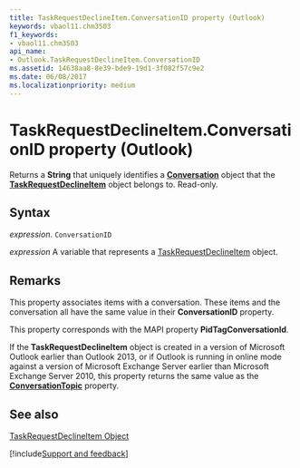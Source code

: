```yaml
---
title: TaskRequestDeclineItem.ConversationID property (Outlook)
keywords: vbaol11.chm3503
f1_keywords:
- vbaol11.chm3503
api_name:
- Outlook.TaskRequestDeclineItem.ConversationID
ms.assetid: 14638aa8-8e39-bde9-19d1-3f082f57c9e2
ms.date: 06/08/2017
ms.localizationpriority: medium
---
```



# TaskRequestDeclineItem.ConversationID property (Outlook)

Returns a **String** that uniquely identifies a **[Conversation](Outlook.Conversation.md)** object that the **[TaskRequestDeclineItem](Outlook.TaskRequestDeclineItem.md)** object belongs to. Read-only.


## Syntax

_expression_. `ConversationID`

_expression_ A variable that represents a [TaskRequestDeclineItem](Outlook.TaskRequestDeclineItem.md) object.


## Remarks

This property associates items with a conversation. These items and the conversation all have the same value in their **ConversationID** property.

This property corresponds with the MAPI property **PidTagConversationId**.

If the **TaskRequestDeclineItem** object is created in a version of Microsoft Outlook earlier than Outlook 2013, or if Outlook is running in online mode against a version of Microsoft Exchange Server earlier than Microsoft Exchange Server 2010, this property returns the same value as the **[ConversationTopic](Outlook.AppointmentItem.ConversationTopic.md)** property.


## See also


[TaskRequestDeclineItem Object](Outlook.TaskRequestDeclineItem.md)

[!include[Support and feedback](~/includes/feedback-boilerplate.md)]